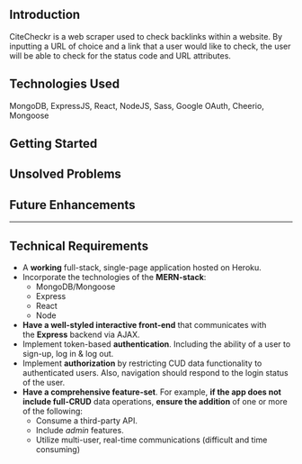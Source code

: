 ## Introduction

CiteCheckr is a web scraper used to check backlinks within a website. By inputting a URL of choice and a link that a user would like to check, the user will be able to check for the status code and URL attributes. 

## Technologies Used

MongoDB, ExpressJS, React, NodeJS, Sass, Google OAuth, Cheerio, Mongoose

## Getting Started

## Unsolved Problems

## Future Enhancements

---

## Technical Requirements

- A **working** full-stack, single-page application hosted on Heroku.
- Incorporate the technologies of the **MERN-stack**:
    - MongoDB/Mongoose
    - Express
    - React
    - Node
- **Have a well-styled interactive front-end** that communicates with the **Express** backend via AJAX.
- Implement token-based **authentication**. Including the ability of a user to sign-up, log in & log out.
- Implement **authorization** by restricting CUD data functionality to authenticated users. Also, navigation should respond to the login status of the user.
- **Have a comprehensive feature-set**. For example, **if the app does not include full-CRUD** data operations, **ensure the addition** of one or more of the following:
    - Consume a third-party API.
    - Include *admin* features.
    - Utilize multi-user, real-time communications (difficult and time consuming)